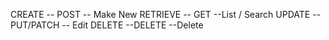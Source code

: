 CREATE -- POST -- Make New
RETRIEVE -- GET --List / Search
UPDATE -- PUT/PATCH -- Edit
DELETE --DELETE --Delete
